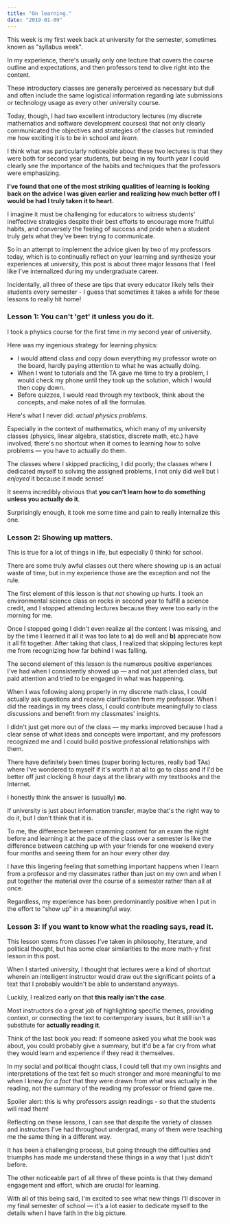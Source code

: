 ```yaml
---
title: "On learning."
date: "2019-01-09"
---
```


This week is my first week back at university for the semester, sometimes known as "syllabus week".

In my experience, there's usually only one lecture that covers the course outline and expectations, and then professors tend to dive right into the content.

These introductory classes are generally perceived as necessary but dull and often include the same logistical information regarding late submissions or technology usage as every other university course.

Today, though, I had two excellent introductory lectures (my discrete mathematics and software development courses) that not only clearly communicated the objectives and strategies of the classes but reminded me how exciting it is to be in school and _learn_.

I think what was particularly noticeable about these two lectures is that they were both for second year students, but being in my fourth year I could clearly see the importance of the habits and techniques that the professors were emphasizing.

**I've found that one of the most striking qualities of learning is looking back on the advice I was given earlier and realizing how much better off I would be had I truly taken it to heart.**

I imagine it must be challenging for educators to witness students' ineffective strategies despite their best efforts to encourage more fruitful habits, and conversely the feeling of success and pride when a student truly _gets_ what they've been trying to communicate.

So in an attempt to implement the advice given by two of my professors today, which is to continually reflect on your learning and synthesize your experiences at university, this post is about three major lessons that I feel like I've internalized during my undergraduate career.

Incidentally, all three of these are tips that every educator likely tells their students every semester - I guess that sometimes it takes a while for these lessons to really hit home!

### Lesson 1: You can't 'get' it unless you do it.

I took a physics course for the first time in my second year of university.

Here was my ingenious strategy for learning physics:

- I would attend class and copy down everything my professor wrote on the board, hardly paying attention to what he was actually doing.
- When I went to tutorials and the TA gave me time to try a problem, I would check my phone until they took up the solution, which I would then copy down.
- Before quizzes, I would read through my textbook, think about the concepts, and make notes of all the formulas.

Here's what I never did: _actual physics problems_.

Especially in the context of mathematics, which many of my university classes (physics, linear algebra, statistics, discrete math, etc.) have involved, there's no shortcut when it comes to learning how to solve problems &mdash; you have to actually do them.

The classes where I skipped practicing, I did poorly; the classes where I dedicated myself to solving the assigned problems, I not only did well but I _enjoyed_ it because it made sense!

It seems incredibly obvious that **you can't learn how to do something unless you actually do it**.

Surprisingly enough, it took me some time and pain to really internalize this one.

### Lesson 2: Showing up matters.

This is true for a lot of things in life, but especially (I think) for school.

There are some truly awful classes out there where showing up is an actual waste of time, but in my experience those are the exception and not the rule.

The first element of this lesson is that _not_ showing up hurts. I took an environmental science class on rocks in second year to fulfill a science credit, and I stopped attending lectures because they were too early in the morning for me.

Once I stopped going I didn't even realize all the content I was missing, and by the time I learned it all it was too late to **a)** do well and **b)** appreciate how it all fit together. After taking that class, I realized that skipping lectures kept me from recognizing how far behind I was falling.

The second element of this lesson is the numerous positive experiences I've had when I consistently showed up &mdash; and not just attended class, but paid attention and tried to be engaged in what was happening.

When I was following along properly in my discrete math class, I could actually ask questions and receive clarification from my professor. When I did the readings in my trees class, I could contribute meaningfully to class discussions and benefit from my classmates' insights.

I didn't just get more out of the class &mdash; my marks improved because I had a clear sense of what ideas and concepts were important, and my professors recognized me and I could build positive professional relationships with them.

There have definitely been times (super boring lectures, really bad TAs) where I've wondered to myself if it's worth it at all to go to class and if I'd be better off just clocking 8 hour days at the library with my textbooks and the Internet.

I honestly think the answer is (usually) **no**.

If university is just about information transfer, maybe that's the right way to do it, but I don't think that it is.

To me, the difference between cramming content for an exam the night before and learning it at the pace of the class over a semester is like the difference between catching up with your friends for one weekend every four months and seeing them for an hour every other day.

I have this lingering feeling that something important happens when I learn from a professor and my classmates rather than just on my own and when I put together the material over the course of a semester rather than all at once.

Regardless, my experience has been predominantly positive when I put in the effort to "show up" in a meaningful way.

### Lesson 3: If you want to know what the reading says, read it.

This lesson stems from classes I've taken in philosophy, literature, and political thought, but has some clear similarities to the more math-y first lesson in this post.

When I started university, I thought that lectures were a kind of shortcut wherein an intelligent instructor would draw out the significant points of a text that I probably wouldn't be able to understand anyways.

Luckily, I realized early on that **this really isn't the case**.

Most instructors do a great job of highlighting specific themes, providing context, or connecting the text to contemporary issues, but it still isn't a substitute for **actually reading it**.

Think of the last book you read: if someone asked you what the book was about, you could probably give a summary, but it'd be a far cry from what they would learn and experience if they read it themselves.

In my social and political thought class, I could tell that my own insights and interpretations of the text felt so much stronger and more meaningful to me when I knew _for a fact_ that they were drawn from what was actually in the reading, not the summary of the reading my professor or friend gave me.

Spoiler alert: this is why professors assign readings - so that the students will read them!

Reflecting on these lessons, I can see that despite the variety of classes and instructors I've had throughout undergrad, many of them were teaching me the same thing in a different way.

It has been a challenging process, but going through the difficulties and triumphs has made me understand these things in a way that I just didn't before.

The other noticeable part of all three of these points is that they demand engagement and effort, which are crucial for learning.

With all of this being said, I'm excited to see what new things I'll discover in my final semester of school &mdash; it's a lot easier to dedicate myself to the details when I have faith in the big picture.
